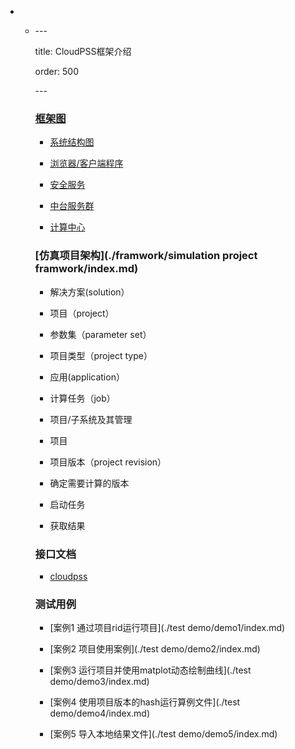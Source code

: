 *   * \---

      title: CloudPSS框架介绍

      order: 500

      \---

      ### [框架图](./framwork/pic/index.md)

        * [系统结构图](./framwork/pic/index.md)

        * [浏览器/客户端程序](./framwork/pic/index.md)

        * [安全服务](./framwork/pic/index.mdframwork/pic/index.md)

        * [中台服务群](./framwork/pic/index.md)

        * [计算中心](./framwork/pic/index.md)

      ### [仿真项目架构](./framwork/simulation project framwork/index.md)

      

        * 解决方案(solution）
        * 项目（project）

        * 参数集（parameter set）

        * 项目类型（project type）

        * 应用(application）

        * 计算任务（job）

        * 项目/子系统及其管理

        * 项目

        * 项目版本（project revision）

        * 确定需要计算的版本

        * 启动任务
  
        * 获取结果

      ### 接口文档

        * [cloudpss](./interface/cloudpss/index.md)

      ### 测试用例

        * [案例1 通过项目rid运行项目](./test demo/demo1/index.md)

        * [案例2 项目使用案例](./test demo/demo2/index.md)

        * [案例3 运行项目并使用matplot动态绘制曲线](./test demo/demo3/index.md)

        * [案例4 使用项目版本的hash运行算例文件](./test demo/demo4/index.md)

        * [案例5 导入本地结果文件](./test demo/demo5/index.md)